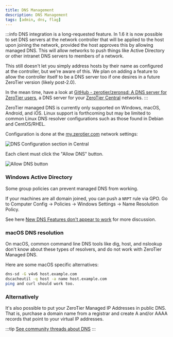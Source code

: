 ```yaml
---
title: DNS Management
description: DNS Management
tags: [admin, dns, flag]
---
```


:::info
DNS integration is a long-requested feature. In 1.6 it is now possible to set DNS servers at the network controller that will be applied to the host upon joining the network, provided the host approves this by allowing managed DNS. This will allow networks to push things like Active Directory or other intranet DNS servers to members of a network.

This still doesn't let you simply address hosts by their name as configured at the controller, but we're aware of this. We plan on adding a feature to allow the controller itself to be a DNS server too if one desires in a future ZeroTier version (likely post-2.0).

In the mean time, have a look at [GitHub - zerotier/zeronsd: A DNS server for ZeroTier users](https://github.com/zerotier/zeronsd), a DNS server for your [ZeroTier Central](https://my.zerotier.com) networks.
:::

ZeroTier managed DNS is currently only supported on Windows, macOS, Android, and iOS. Linux support is forthcoming but may be limited to common Linux DNS resolver configurations such as those found in Debian and CentOS/RHEL.

Configuration is done at the [my.zerotier.com](https://my.zerotier.com) network settings:

![DNS Configuration section in Central](./images/dns-management-00.png)

Each client must click the "Allow DNS" button.

![Allow DNS button](./images/dns-management-01.png)

### Windows Active Directory

Some group policies can prevent managed DNS from working.

If your machines are all domain joined, you can push a `NRPT` rule via GPO. Go to Computer Config → Policies → Windows Settings → Name Resolution Policy.

See here [New DNS Features don't appear to work](https://discuss.zerotier.com/t/new-dns-features-dont-appear-to-work/982/7) for more discussion.

### macOS DNS resolution

On macOS, common command line DNS tools like dig, host, and nslookup don't know about these types of resolvers, and do not work with ZeroTier Managed DNS.

Here are some macOS specific alternatives:

```sh
dns-sd -G v4v6 host.example.com
dscacheutil -q host -a name host.example.com
ping and curl should work too.
```

### Alternatively

It's also possible to put your ZeroTier Managed IP Addresses in public DNS. That is, purchase a domain name from a registrar and create A and/or AAAA records that point to your virtual IP addresses.

:::tip
[See community threads about DNS](https://discuss.zerotier.com/search?q=dns)
:::
